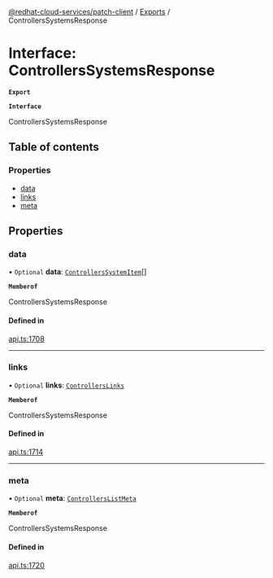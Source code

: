 [@redhat-cloud-services/patch-client](../README.md) / [Exports](../modules.md) / ControllersSystemsResponse

# Interface: ControllersSystemsResponse

**`Export`**

**`Interface`**

ControllersSystemsResponse

## Table of contents

### Properties

- [data](ControllersSystemsResponse.md#data)
- [links](ControllersSystemsResponse.md#links)
- [meta](ControllersSystemsResponse.md#meta)

## Properties

### data

• `Optional` **data**: [`ControllersSystemItem`](ControllersSystemItem.md)[]

**`Memberof`**

ControllersSystemsResponse

#### Defined in

[api.ts:1708](https://github.com/mkholjuraev/javascript-clients/blob/master/packages/patch/api.ts#L1708)

___

### links

• `Optional` **links**: [`ControllersLinks`](ControllersLinks.md)

**`Memberof`**

ControllersSystemsResponse

#### Defined in

[api.ts:1714](https://github.com/mkholjuraev/javascript-clients/blob/master/packages/patch/api.ts#L1714)

___

### meta

• `Optional` **meta**: [`ControllersListMeta`](ControllersListMeta.md)

**`Memberof`**

ControllersSystemsResponse

#### Defined in

[api.ts:1720](https://github.com/mkholjuraev/javascript-clients/blob/master/packages/patch/api.ts#L1720)
